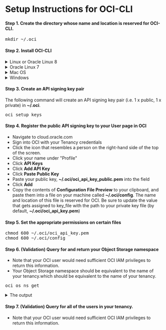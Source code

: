 # Setup Instructions for OCI-CLI

#### Step 1. Create the directory whose name and location is reserved for OCI-CLI.
<pre>
mkdir ~/.oci
</pre>

#### Step 2. Install OCI-CLI
<details>
	<summary>Linux or Oracle Linux 8</summary>
<p></p>
If you are using a Linux or Oracle Linux 8, install OCI-CLI with this command.
<p></p>
<pre>
bash -c "$(curl -L https://raw.githubusercontent.com/oracle/oci-cli/master/scripts/install/install.sh)"
</pre>
</details>
<details>
	<summary>Oracle Linux 7</summary>
<p></p>
If you are using a Oracle Linux 7, install OCI-CLI with yum.
<p></p>
<pre>
sudo yum install python36-oci-cli
</pre>
</details>
<details>
	<summary>Mac OS</summary>
<p></p>
If you are using a MAC OS, install OCI-CLI with homebrew.
<p></p>
<pre>
brew update && brew install oci-cli
</pre>
</details>
<details>
	<summary>Windows</summary>
<p></p>

If you are using Windows, please refer to the <b>Windows</b> section in the [Quickstart from the Oracle documentation](https://docs.oracle.com/en-us/iaas/Content/API/SDKDocs/cliinstall.htm#Quickstart).
</details>

#### Step 3. Create an API signing key pair
The following command will create an API signing key pair (i.e. 1 x public, 1 x private) in <b>\~/.oci</b>.
<pre>
oci setup keys
</pre>

#### Step 4. Register the public API signing key to your User page in OCI

- Navigate to cloud.oracle.com
- Sign into OCI with your Tenancy credentials
- Click the icon that resembles a person on the right-hand side of the top of the screen.
- Click your name under "Profile"
- Click <b>API Keys</b>
- Click <b>Add API Key</b>
- Click <b>Paste Public Key</b>
- Paste your public key, <b>~/.oci/oci_api_key_public.pem</b> into the field
- Click <b>Add</b>
- Copy the contents of <b>Configuration File Preview</b> to your clipboard, and paste them into a file on your machine called <b>\~/.oci/config</b>. The name and location of this file is reserved for OCI. Be sure to update the value that gets assigned to key_file with the path to your private key file (by default, <b>\~/.oci/oci_api_key.pem</b>)

#### Step 5. Set the appropriate permissions on certain files
<pre>
chmod 600 ~/.oci/oci_api_key.pem
chmod 600 ~/.oci/config
</pre>

#### Step 6. (Validation) Query for and return your Object Storage namespace
- Note that your OCI user would need sufficient OCI IAM privileges to return this information.
- Your Object Storage namespace should be equivalent to the name of your tenancy.which should be equivalent to the name of your tenancy.
<pre>
oci os ns get
</pre>
<details>
	<summary>The output</summary>
<pre>
{
  "data": "YOUR_OBJECT_STORAGE_NAMESPACE"
}
</pre>
</details>

#### Step 7. (Validation) Query for all of the users in your tenancy.
- Note that your OCI user would need sufficient OCI IAM privileges to return this information.